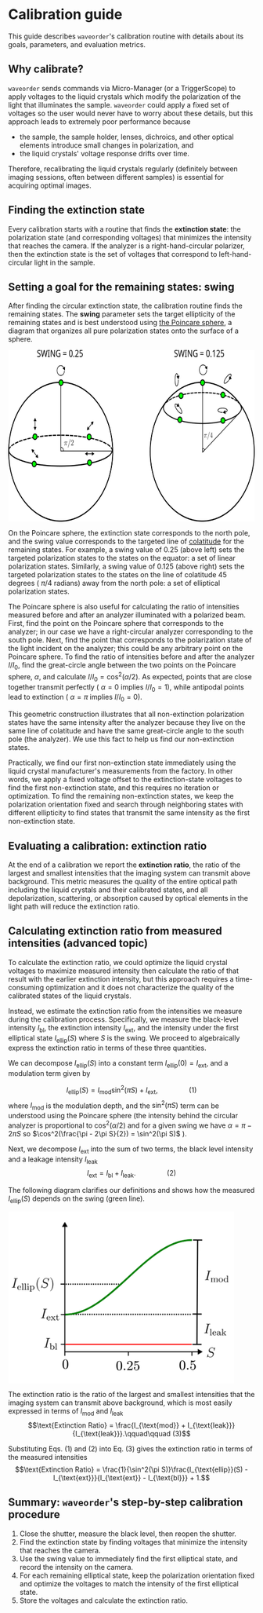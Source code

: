 # Calibration guide

This guide describes `waveorder`'s calibration routine with details about its goals, parameters, and evaluation metrics.

## Why calibrate?

`waveorder` sends commands via Micro-Manager (or a TriggerScope) to apply voltages to the liquid crystals which modify the polarization of the light that illuminates the sample. `waveorder` could apply a fixed set of voltages so the user would never have to worry about these details, but this approach leads to extremely poor performance because

- the sample, the sample holder, lenses, dichroics, and other optical elements introduce small changes in polarization, and
- the liquid crystals' voltage response drifts over time.

Therefore, recalibrating the liquid crystals regularly (definitely between imaging sessions, often between different samples) is essential for acquiring optimal images.

## Finding the extinction state

Every calibration starts with a routine that finds the **extinction state**: the polarization state (and corresponding voltages) that minimizes the intensity that reaches the camera. If the analyzer is a right-hand-circular polarizer, then the extinction state is the set of voltages that correspond to left-hand-circular light in the sample.

## Setting a goal for the remaining states: swing

After finding the circular extinction state, the calibration routine finds the remaining states. The **swing** parameter sets the target ellipticity of the remaining states and is best understood using [the Poincare sphere](https://en.wikipedia.org/wiki/Unpolarized_light#Poincar%C3%A9_sphere), a diagram that organizes all pure polarization states onto the surface of a sphere.

<img src="./images/poincare_swing.svg" height="350" align="center">

On the Poincare sphere, the extinction state corresponds to the north pole, and the swing value corresponds to the targeted line of [colatitude](https://en.m.wikipedia.org/wiki/File:Spherical_Coordinates_%28Colatitude,_Longitude%29.svg) for the remaining states. For example, a swing value of 0.25 (above left) sets the targeted polarization states to the states on the equator: a set of linear polarization states. Similarly, a swing value of 0.125 (above right) sets the targeted polarization states to the states on the line of colatitude 45 degrees ( $\pi$/4 radians) away from the north pole: a set of elliptical polarization states.

The Poincare sphere is also useful for calculating the ratio of intensities measured before and after an analyzer illuminated with a polarized beam. First, find the point on the Poincare sphere that corresponds to the analyzer; in our case we have a right-circular analyzer corresponding to the south pole. Next, find the point that corresponds to the polarization state of the light incident on the analyzer; this could be any arbitrary point on the Poincare sphere. To find the ratio of intensities before and after the analyzer $I/I_0$, find the great-circle angle between the two points on the Poincare sphere, $\alpha$, and calculate $I/I_0 = \cos^2(\alpha/2)$. As expected, points that are close together transmit perfectly ( $\alpha = 0$ implies $I/I_0 = 1$), while antipodal points lead to extinction ( $\alpha = \pi$ implies $I/I_0 = 0$).

This geometric construction illustrates that all non-extinction polarization states have the same intensity after the analyzer because they live on the same line of colatitude and have the same great-circle angle to the south pole (the analyzer). We use this fact to help us find our non-extinction states.

Practically, we find our first non-extinction state immediately using the liquid crystal manufacturer's measurements from the factory. In other words, we apply a fixed voltage offset to the extinction-state voltages to find the first non-extinction state, and this requires no iteration or optimization. To find the remaining non-extinction states, we keep the polarization orientation fixed and search through neighboring states with different ellipticity to find states that transmit the same intensity as the first non-extinction state.

## Evaluating a calibration: extinction ratio

At the end of a calibration we report the **extinction ratio**, the ratio of the largest and smallest intensities that the imaging system can transmit above background. This metric measures the quality of the entire optical path including the liquid crystals and their calibrated states, and all depolarization, scattering, or absorption caused by optical elements in the light path will reduce the extinction ratio.

## Calculating extinction ratio from measured intensities (advanced topic)

To calculate the extinction ratio, we could optimize the liquid crystal voltages to maximize measured intensity then calculate the ratio of that result with the earlier extinction intensity, but this approach requires a time-consuming optimization and it does not characterize the quality of the calibrated states of the liquid crystals.

Instead, we estimate the extinction ratio from the intensities we measure during the calibration process. Specifically, we measure the black-level intensity $I_{\text{bl}}$, the extinction intensity $I_{\text{ext}}$, and the intensity under the first elliptical state $I_{\text{ellip}}(S)$ where $S$ is the swing. We proceed to algebraically express the extinction ratio in terms of these three quantities.

We can decompose $I_{\text{ellip}}(S)$ into a constant term $I_{\text{ellip}}(0) = I_{\text{ext}}$, and a modulation term given by

$$I_{\text{ellip}}(S) = I_{\text{mod}}\sin^2(\pi S) + I_{\text{ext}},\qquad\qquad (1)$$
where $I_{\text{mod}}$ is the modulation depth, and the $\sin^2(\pi S)$ term can be understood using the Poincare sphere (the intensity behind the circular analyzer is proportional to $\cos^2(\alpha/2)$ and for a given swing we have $\alpha = \pi - 2\pi S$ so $\cos^2(\frac{\pi - 2\pi S}{2}) = \sin^2(\pi S)$ ).

Next, we decompose $I_{\text{ext}}$ into the sum of two terms, the black level intensity and a leakage intensity $I_{\text{leak}}$
$$I_{\text{ext}} = I_{\text{bl}} + I_{\text{leak}}.\qquad\qquad (2)$$

The following diagram clarifies our definitions and shows how the measured $I_{\text{ellip}}(S)$ depends on the swing (green line).

<img src="./images/modulation.png" height="350" align="center">

The extinction ratio is the ratio of the largest and smallest intensities that the imaging system can transmit above background, which is most easily expressed in terms of $I_{\text{mod}}$ and $I_{\text{leak}}$
$$\text{Extinction Ratio} = \frac{I_{\text{mod}} + I_{\text{leak}}}{I_{\text{leak}}}.\qquad\qquad (3)$$

Substituting Eqs. (1) and (2) into Eq. (3) gives the extinction ratio in terms of the measured intensities
$$\text{Extinction Ratio} = \frac{1}{\sin^2(\pi S)}\frac{I_{\text{ellip}}(S) - I_{\text{ext}}}{I_{\text{ext}} - I_{\text{bl}}} + 1.$$

## Summary: `waveorder`'s step-by-step calibration procedure
1. Close the shutter, measure the black level, then reopen the shutter.
2. Find the extinction state by finding voltages that minimize the intensity that reaches the camera.
3. Use the swing value to immediately find the first elliptical state, and record the intensity on the camera.
4. For each remaining elliptical state, keep the polarization orientation fixed and optimize the voltages to match the intensity of the first elliptical state.
5. Store the voltages and calculate the extinction ratio.
